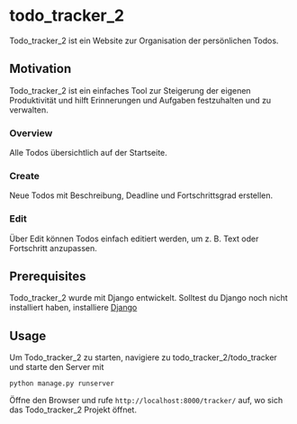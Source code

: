# todo_tracker_2

Todo_tracker_2 ist ein Website zur Organisation der persönlichen Todos.

## Motivation

Todo_tracker_2 ist ein einfaches Tool zur Steigerung der eigenen Produktivität und hilft Erinnerungen und Aufgaben festzuhalten und zu verwalten.

### Overview

Alle Todos übersichtlich auf der Startseite.

### Create

Neue Todos mit Beschreibung, Deadline und Fortschrittsgrad erstellen.

### Edit

Über Edit können Todos einfach editiert werden, um z. B. Text oder Fortschritt anzupassen.

## Prerequisites

Todo_tracker_2 wurde mit Django entwickelt. Solltest du Django noch nicht installiert haben, installiere [Django](https://docs.djangoproject.com/en/1.11/topics/install/)

## Usage

Um Todo_tracker_2 zu starten, navigiere zu todo_tracker_2/todo_tracker und starte den Server mit 

`python manage.py runserver`

Öffne den Browser und rufe `http://localhost:8000/tracker/` auf, wo sich das Todo_tracker_2 Projekt öffnet.




